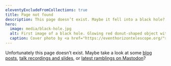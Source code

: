 ```yaml
---
eleventyExcludeFromCollections: true
title: Page not found
description: This page doesn’t exist. Maybe it fell into a black hole?
hero:
  image: media/black-hole.jpg
  alt: First image of a black hole. Glowing red donut-shaped object with yellow-white highlights. Pitch-black background.
  caption: Cover photo by <a href="https://eventhorizontelescope.org/">EHT Collaboration</a> on <a href="https://www.eso.org/public/images/eso1907a/">ESO</a>.
---
```


Unfortunately this page doesn’t exist. Maybe take a look at some [blog posts](/blog/), [talk recordings and slides](/talks/), or [latest ramblings on Mastodon](https://mastodon.social/@mvsde)?

